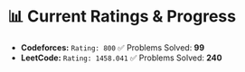 


# 📊 Current Ratings & Progress

- **Codeforces:** `Rating: 800`  ✅ Problems Solved: **99**
- **LeetCode:** `Rating: 1458.041`  ✅ Problems Solved: **240**

